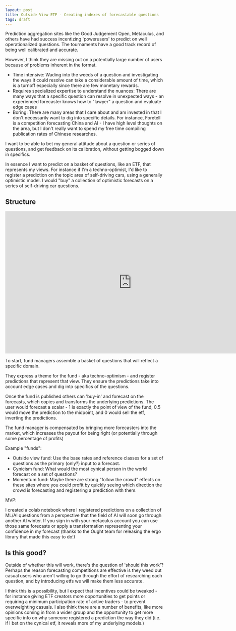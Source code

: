 ```yaml
---
layout: post
title: Outside View ETF - Creating indexes of forecastable questions
tags: draft
---
```

Prediction aggregation sites like the Good Judgement Open, Metaculus, and others have had success incentizing 'powerusers' to predict on well operationalized questions. The tournaments have a good track record of being well calibrated and accurate.

However, I think they are missing out on a potentially large number of users because of problems inherent in the format.

- Time intensive: Wading into the weeds of a question and investigating the ways it could resolve can take a considerable amount of time, which is a turnoff especially since there are few monetary rewards.
- Requires specialized expertise to understand the nuances: There are many ways that a specific question can resolve in unexpected ways - an experienced forecaster knows how to "lawyer" a question and evaluate edge cases
- Boring: There are many areas that I care about and am invested in that I don't necessarily want to dig into specific details. For instance, Foretell is a competition forecasting China and AI - I have high level thoughts on the area, but I don't really want to spend my free time compiling publication rates of Chinese researches.

I want to be able to bet my general attitude about a question or series of questions, and get feedback on its calibration, without getting bogged down in specifics.

In essence I want to predict on a basket of questions, like an ETF, that represents my views. For instance if I'm a techno-optimist, I'd like to register a prediction on the topic area of self-driving cars, using a generally optimistic model. I would "buy" a collection of optimistic forecasts on a series of self-driving car questions. 

## Structure

<iframe style="border:none" width="800" height="450" src="https://whimsical.com/embed/9HBqeWEE87yvJsup27x95M"></iframe>

To start, fund managers assemble a basket of questions that will reflect a specific domain.

They express a theme for the fund - aka techno-optimism - and register predictions that represent that view. They ensure the predictions take into account edge cases and dig into specifics of the questions.

Once the fund is published others can 'buy-in' and forecast on the forecasts, which copies and transforms the underlying predictions. The user would forecast a scalar - 1 is exactly the point of view of the fund, 0.5 would move the prediction to the midpoint, and 0 would sell the etf, inverting the predictions.

The fund manager is compensated by bringing more forecasters into the market, which increases the payout for being right (or potentially through some percentage of profits)

Example "funds":

- Outside view fund: Use the base rates and reference classes for a set of questions as the primary (only?) input to a forecast.
- Cynicism fund: What would the most cynical person in the world forecast on a set of questions?
- Momentum fund: Maybe there are strong "follow the crowd" effects on these sites where you could profit by quickly seeing which direction the crowd is forecasting and registering a prediction with them.

MVP:

I created a colab notebook where I registered predictions on a collection of ML/AI questions from a perspective that the field of AI will soon go through another AI winter. If you sign in with your metaculus account you can use those same forecasts or apply a transformation representing your confidence in my forecast (thanks to the Ought team for releasing the ergo library that made this easy to do!)


## Is this good?
Outside of whether this will work, there's the question of 'should this work'? Perhaps the reason forecasting competitions are effective is they weed out casual users who aren't willing to go through the effort of researching each question, and by introducing etfs we will make them less accurate.

I think this is a possibility, but I expect that incentives could be tweaked - for instance giving ETF creators more opportunities to get points or requiring a minimum participation rate of active traders - to prevent overweighting casuals. I also think there are a number of benefits, like more opinions coming in from a wider group and the opportunity to get more specific info on why someone registered a prediction the way they did (i.e. if I bet on the cynical etf, it reveals more of my underlying models.)

